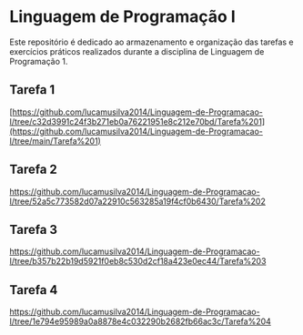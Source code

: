 # Linguagem de Programação I
Este repositório é dedicado ao armazenamento e organização das tarefas e exercícios práticos realizados durante a disciplina de Linguagem de Programação 1.
## Tarefa 1
 [https://github.com/lucamusilva2014/Linguagem-de-Programacao-I/tree/c32d3991c24f3b271eb0a76221951e8c212e70bd/Tarefa%201](https://github.com/lucamusilva2014/Linguagem-de-Programacao-I/tree/main/Tarefa%201)
## Tarefa 2
https://github.com/lucamusilva2014/Linguagem-de-Programacao-I/tree/52a5c773582d07a22910c563285a19f4cf0b6430/Tarefa%202
## Tarefa 3
https://github.com/lucamusilva2014/Linguagem-de-Programacao-I/tree/b357b22b19d5921f0eb8c530d2cf18a423e0ec44/Tarefa%203
## Tarefa 4
https://github.com/lucamusilva2014/Linguagem-de-Programacao-I/tree/1e794e95989a0a8878e4c032290b2682fb66ac3c/Tarefa%204
